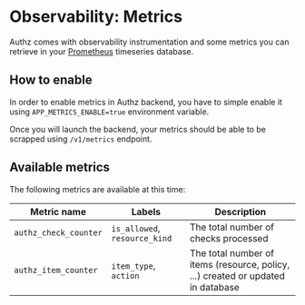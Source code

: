 # Observability: Metrics

Authz comes with observability instrumentation and some metrics you can retrieve in your [Prometheus](https://prometheus.io/) timeseries database.

## How to enable

In order to enable metrics in Authz backend, you have to simple enable it using `APP_METRICS_ENABLE=true` environment variable.

Once you will launch the backend, your metrics should be able to be scrapped using `/v1/metrics` endpoint.

## Available metrics

The following metrics are available at this time:

| Metric name | Labels | Description |
| ----------- | ------ | ----------- |
| `authz_check_counter` | `is_allowed`, `resource_kind` | The total number of checks processed |
| `authz_item_counter` | `item_type`, `action` | The total number of items (resource, policy, ...) created or updated in database |
